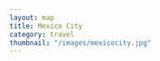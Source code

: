 ```yaml
---
layout: map
title: Mexico City
category: travel
thumbnail: "/images/mexicocity.jpg"
--- 
```

  <body>
    <div id="map"></div>
    <script>
      function initMap() {
        var pujol = {lat: 19.4336213, lng: -99.1877135};
        var julesbasement = {lat:19.4305983, lng: -99.1983094};
        var map = new google.maps.Map(document.getElementById('map'), {
          zoom: 4,
          center: pujol
        });
        var marker = new google.maps.Marker({
          position: pujol,
          map: map
        });
        var marker = new google.maps.Marker({
          position: julesbasement,
          map: map
        });
      }
    </script>
    <script async defer
    src="https://maps.googleapis.com/maps/api/js?key=AIzaSyBjiDtJdMbIB54fTQAPJV7bljadWrv0Jww&callback=initMap">
    </script>
  </body>
   <style>
      #map {
        height: 400px;
        width: 100%;
       }
    </style>

